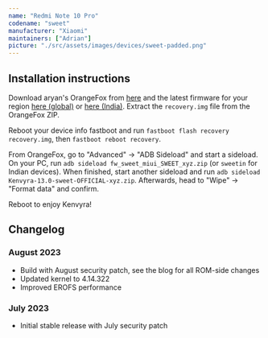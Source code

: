 ```yaml
---
name: "Redmi Note 10 Pro"
codename: "sweet"
manufacturer: "Xiaomi"
maintainers: ["Adrian"]
picture: "./src/assets/images/devices/sweet-padded.png"
---
```


## Installation instructions

Download aryan's OrangeFox from [here](https://sourceforge.net/projects/aosp-builds/files/OrangeFox-R11.1_4-Unofficial-sweet.zip/download) and the latest firmware for your region [here (global)](https://xiaomifirmwareupdater.com/firmware/sweet/) or [here (India)](https://xiaomifirmwareupdater.com/firmware/sweetin/). Extract the `recovery.img` file from the OrangeFox ZIP.

Reboot your device info fastboot and run `fastboot flash recovery recovery.img`, then `fastboot reboot recovery`.

From OrangeFox, go to "Advanced" -> "ADB Sideload" and start a sideload. On your PC, run `adb sideload fw_sweet_miui_SWEET_xyz.zip` (or `sweetin` for Indian devices). When finished, start another sideload and run `adb sideload Kenvyra-13.0-sweet-OFFICIAL-xyz.zip`. Afterwards, head to "Wipe" -> "Format data" and confirm.

Reboot to enjoy Kenvyra!

## Changelog

### August 2023

-   Build with August security patch, see the blog for all ROM-side changes
-   Updated kernel to 4.14.322
-   Improved EROFS performance

### July 2023

-   Initial stable release with July security patch
